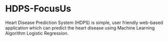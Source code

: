 # HDPS-FocusUs
Heart Disease Prediction System (HDPS) is simple, user friendly web-based application which can predict the heart disease using Machine Learning Algorithm Logistic Regression.